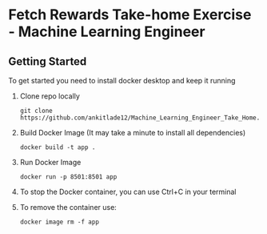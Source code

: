 # Fetch Rewards Take-home Exercise - Machine Learning Engineer

## Getting Started
To get started you need to install docker desktop and keep it running    
1) Clone repo locally
    ```
    git clone https://github.com/ankitlade12/Machine_Learning_Engineer_Take_Home.git
    ```

2) Build Docker Image (It may take a minute to install all dependencies)
    ```
    docker build -t app .
    ```

3) Run Docker Image
    ```
    docker run -p 8501:8501 app
    ```

4) To stop the Docker container, you can use Ctrl+C in your terminal

5) To remove the container use:
    ```
    docker image rm -f app
    ```